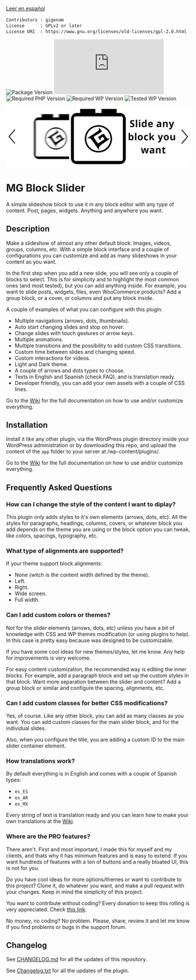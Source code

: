 [Leer en español](./LEEME.md)

```
Contributors : gigenam
License      : GPLv2 or later
License URI  : https://www.gnu.org/licenses/old-licenses/gpl-2.0.html
```

![Package Version](https://img.shields.io/github/package-json/v/gigenam/mgblockslider)
![Required Node Version](https://img.shields.io/badge/Minimum->=16.x%20-blue?logo=node.js)
![Required PHP Version](https://img.shields.io/badge/Recomended->=7.0-blue?logo=php)
![Required WP Version](https://img.shields.io/badge/Required->=5.9-blue?logo=wordpress)
![Tested WP Version](https://img.shields.io/badge/Tested-6.0.2-lightgrey?logo=wordpress)

![MG Block Slider Banner](./app/assets/img/banner.png)

# MG Block Slider

A simple slideshow block to use it in any block editor with any type of content.
Post, pages, widgets. Anything and anywhere you want.

## Description

Make a slideshow of almost any other default block. Images, videos, groups,
columns, etc. With a simple block interface and a couple of configurations you
can customize and add as many slideshows in your content as you want.

In the first step when you add a new slide, you will see only a couple of blocks
to select. This is for simplicity and to highlight the most common ones (and most
tested), but you can add anything inside. For example, you want to slide posts,
widgets, files, even WooCommerce products? Add a group block, or a cover, or
columns and put any block inside.

A couple of examples of what you can configure with this plugin.

- Multiple navigations (arrows, dots, thumbnails).
- Auto start changing slides and stop on hover.
- Change slides with touch gestures or arrow keys.
- Multiple animations.
- Multiple transitions and the possibility to add custom CSS transitions.
- Custom time between slides and changing speed.
- Custom interactions for videos.
- Light and Dark theme.
- A couple of arrows and dots types to choose.
- Texts in English and Spanish (check FAQ), and is translation ready.
- Developer friendly, you can add your own assets with a couple of CSS lines.

Go to the [Wiki](https://github.com/gigenam/mgblockslider/wiki) for the full
documentation on how to use and/or customize everything.

## Installation

Install it like any other plugin, via the WordPress plugin directory inside your
WordPress administration or by downloading this repo, and upload the content of the
`app` folder to your server at /wp-content/plugins/.

Go to the [Wiki](https://github.com/gigenam/mgblockslider/wiki) for the full
documentation on how to use and/or customize everything.

## Frequently Asked Questions

### How can I change the style of the content I want to diplay?

This plugin only adds styles to it's own elements (arrows, dots, etc). All the
styles for paragraphs, headings, columns, covers, or whatever block you add
depends on the theme you are using or the block option you can tweak, like colors,
spacings, typography, etc.

### What type of alignments are supported?

If your theme support block alignments:

- None (witch is the content width defined by the theme).
- Left.
- Right.
- Wide screen.
- Full width.

### Can I add custom colors or themes?

Not for the slider elements (arrows, dots, etc) unless you have a bit of knowledge
with CSS and WP themes modification (or using plugins to help). In this case is
pretty easy because was designed to be customizable.

If you have some cool ideas for new themes/styles, let me know. Any help for
improvements is very welcome.

For easy content customization, the recommended way is editing the inner blocks.
For example, add a paragraph block and set up the custom styles in that block.
Want more separation between the slider and content? Add a group block or similar
and configure the spacing, alignments, etc.

### Can I add custom classes for better CSS modifications?

Yes, of course. Like any other block, you can add as many classes as you want.
You can add custom classes for the main slider block, and for the individual
slides.

Also, when you configure the title, you are adding a custom ID to the main slider
container element.

### How translations work?

By default everything is in English and comes with a couple of Spanish types:

- `es_ES`
- `es_AR`
- `es_MX`

Every string of text is translation ready and you can learn how to make your own
translations at the [Wiki](https://github.com/gigenam/mgblockslider/wiki).

### Where are the PRO features?

There aren't. First and most important, I made this for myself and my clients,
and thats why it has minimum features and is easy to extend. If you want hundreds
of features with a ton of buttons and a really bloated UI, this is not for you.

Do you have cool ideas for more options/themes or want to contribute to this project?
Clone it, do whatever you want, and make a pull request with your changes.
Keep in mind the simplicity of this project.

You want to contribute without coding? Every donation to keep this rolling is very
appreciated. Check [this link](https://www.paypal.com/donate/?hosted_button_id=X73V9XW8Y94C8).

No money, no coding? No problem. Please, share, review it and let me know if you
find problems or bugs in the support forum.

## Changelog

See [CHANGELOG.md](./CHANGELOG.md) for all the updates of this repository.

See [Changelog.txt](./app/changelog.txt) for all the updates of the plugin.
